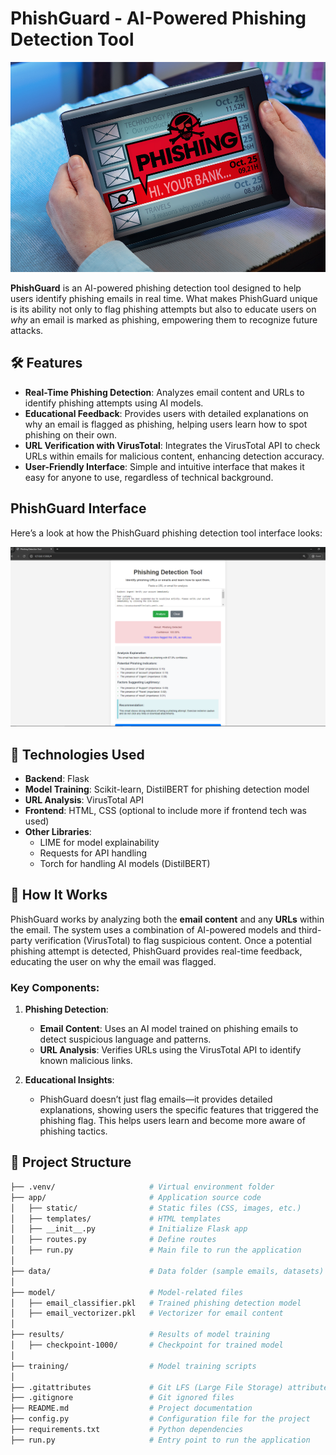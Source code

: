 # PhishGuard - AI-Powered Phishing Detection Tool

![PhishGuard Logo](images/Phishing.jpg)

**PhishGuard** is an AI-powered phishing detection tool designed to help users identify phishing emails in real time. What makes PhishGuard unique is its ability not only to flag phishing attempts but also to educate users on *why* an email is marked as phishing, empowering them to recognize future attacks.

## 🛠 Features

- **Real-Time Phishing Detection**: Analyzes email content and URLs to identify phishing attempts using AI models.
- **Educational Feedback**: Provides users with detailed explanations on why an email is flagged as phishing, helping users learn how to spot phishing on their own.
- **URL Verification with VirusTotal**: Integrates the VirusTotal API to check URLs within emails for malicious content, enhancing detection accuracy.
- **User-Friendly Interface**: Simple and intuitive interface that makes it easy for anyone to use, regardless of technical background.

## PhishGuard Interface

Here’s a look at how the PhishGuard phishing detection tool interface looks:

![PhishGuard Interface](images/Phishing_Detection_Tool.PNG)

## 🚀 Technologies Used

- **Backend**: Flask
- **Model Training**: Scikit-learn, DistilBERT for phishing detection model
- **URL Analysis**: VirusTotal API
- **Frontend**: HTML, CSS (optional to include more if frontend tech was used)
- **Other Libraries**: 
  - LIME for model explainability
  - Requests for API handling
  - Torch for handling AI models (DistilBERT)

## 🎯 How It Works

PhishGuard works by analyzing both the **email content** and any **URLs** within the email. The system uses a combination of AI-powered models and third-party verification (VirusTotal) to flag suspicious content. Once a potential phishing attempt is detected, PhishGuard provides real-time feedback, educating the user on why the email was flagged.

### Key Components:
1. **Phishing Detection**: 
   - **Email Content**: Uses an AI model trained on phishing emails to detect suspicious language and patterns.
   - **URL Analysis**: Verifies URLs using the VirusTotal API to identify known malicious links.
   
2. **Educational Insights**:
   - PhishGuard doesn’t just flag emails—it provides detailed explanations, showing users the specific features that triggered the phishing flag. This helps users learn and become more aware of phishing tactics.

## 📝 Project Structure

```bash
├── .venv/                     # Virtual environment folder
├── app/                       # Application source code
│   ├── static/                # Static files (CSS, images, etc.)
│   ├── templates/             # HTML templates
│   ├── __init__.py            # Initialize Flask app
│   ├── routes.py              # Define routes
│   ├── run.py                 # Main file to run the application
│
├── data/                      # Data folder (sample emails, datasets)
│
├── model/                     # Model-related files
│   ├── email_classifier.pkl   # Trained phishing detection model
│   ├── email_vectorizer.pkl   # Vectorizer for email content
│
├── results/                   # Results of model training
│   ├── checkpoint-1000/       # Checkpoint for trained model
│
├── training/                  # Model training scripts
│
├── .gitattributes             # Git LFS (Large File Storage) attributes
├── .gitignore                 # Git ignored files
├── README.md                  # Project documentation
├── config.py                  # Configuration file for the project
├── requirements.txt           # Python dependencies
├── run.py                     # Entry point to run the application
